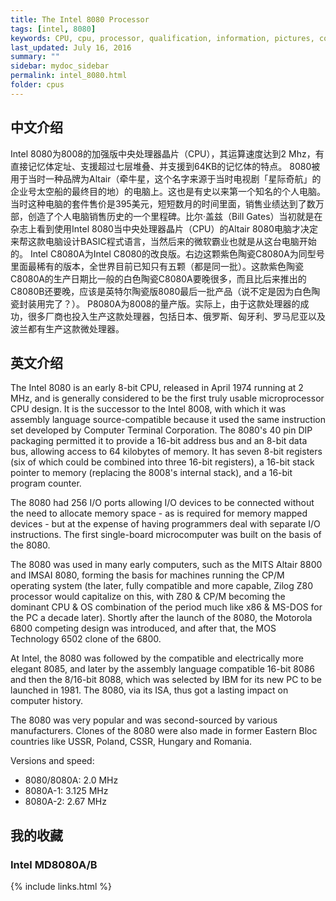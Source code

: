 ```yaml
---
title: The Intel 8080 Processor
tags: [intel, 8080]
keywords: CPU, cpu, processor, qualification, information, pictures, core, frequency, chip packaging, packaging, cpu info, x86, collection, amd, cyrix, harris, ibm, idt, iit, intel, motorola, nec, sgs, sgs-thomson, siemens, ST, signetics, mhs, ti, texas instruments, ulsi, umc, weitek, zilog, 808x, 8085, 8088, 8086, 80188, 80186, 80286, 286, 80386, 386, i386, Am386, 386sx, 386dx, 486, i486, 586, 486sx, 486dx, overdrive, 487, pentium, 586, 5x86, 386dlc, 386slc, 486dx2, mmx, ppro, pentium-pro, pro, athlon, duron, z80, dirk oppelt, dirk, oppelt, engineering, sample, samples
last_updated: July 16, 2016
summary: ""
sidebar: mydoc_sidebar
permalink: intel_8080.html
folder: cpus
---
```


## 中文介绍

Intel 8080为8008的加强版中央处理器晶片（CPU），其运算速度达到2 Mhz，有直接记忆体定址、支援超过七层堆叠、并支援到64KB的记忆体的特点。 8080被用于当时一种品牌为Altair（牵牛星，这个名字来源于当时电视剧「星际奇航」的企业号太空船的最终目的地）的电脑上。这也是有史以来第一个知名的个人电脑。当时这种电脑的套件售价是395美元，短短数月的时间里面，销售业绩达到了数万部，创造了个人电脑销售历史的一个里程碑。比尔‧盖兹（Bill Gates）当初就是在杂志上看到使用Intel 8080当中央处理器晶片（CPU）的Altair 8080电脑才决定来帮这款电脑设计BASIC程式语言，当然后来的微软霸业也就是从这台电脑开始的。 Intel C8080A为Intel C8080的改良版。右边这颗紫色陶瓷C8080A为同型号里面最稀有的版本，全世界目前已知只有五颗（都是同一批）。这款紫色陶瓷C8080A的生产日期比一般的白色陶瓷C8080A要晚很多，而且比后来推出的C8080B还要晚，应该是英特尔陶瓷版8080最后一批产品（说不定是因为白色陶瓷封装用完了？）。 P8080A为8008的量产版。实际上，由于这款处理器的成功，很多厂商也投入生产这款处理器，包括日本、俄罗斯、匈牙利、罗马尼亚以及波兰都有生产这款微处理器。

## 英文介绍

The Intel 8080 is an early 8-bit CPU, released in April 1974 running at 2 MHz, and is generally considered to be the first truly usable microprocessor CPU design. It is the successor to the Intel 8008, with which it was assembly language source-compatible because it used the same instruction set developed by Computer Terminal Corporation. The 8080's 40 pin DIP packaging permitted it to provide a 16-bit address bus and an 8-bit data bus, allowing access to 64 kilobytes of memory. It has seven 8-bit registers (six of which could be combined into three 16-bit registers), a 16-bit stack pointer to memory (replacing the 8008's internal stack), and a 16-bit program counter.
 
The 8080 had 256 I/O ports allowing I/O devices to be connected without the need to allocate memory space - as is required for memory mapped devices - but at the expense of having programmers deal with separate I/O instructions. The first single-board microcomputer was built on the basis of the 8080.
 
The 8080 was used in many early computers, such as the MITS Altair 8800 and IMSAI 8080, forming the basis for machines running the CP/M operating system (the later, fully compatible and more capable, Zilog Z80 processor would capitalize on this, with Z80 & CP/M becoming the dominant CPU & OS combination of the period much like x86 & MS-DOS for the PC a decade later). Shortly after the launch of the 8080, the Motorola 6800 competing design was introduced, and after that, the MOS Technology 6502 clone of the 6800.
 
At Intel, the 8080 was followed by the compatible and electrically more elegant 8085, and later by the assembly language compatible 16-bit 8086 and then the 8/16-bit 8088, which was selected by IBM for its new PC to be launched in 1981. The 8080, via its ISA, thus got a lasting impact on computer history.
 
The 8080 was very popular and was second-sourced by various manufacturers. Clones of the 8080 were also made in former Eastern Bloc countries like USSR, Poland, CSSR, Hungary and Romania.
 
Versions and speed:
- 8080/8080A: 2.0 MHz
- 8080A-1: 3.125 MHz
- 8080A-2: 2.67 MHz

## 我的收藏

### Intel MD8080A/B


{% include links.html %}
